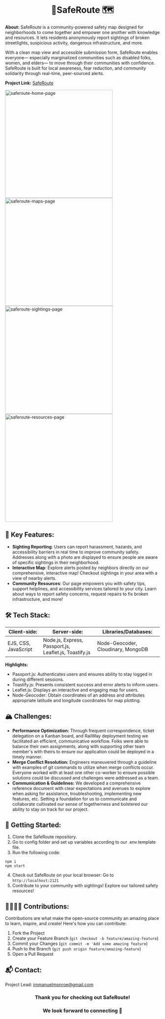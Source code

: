 <h1 align="center"> 📍SafeRoute 🗺️ </h1>

**About:** SafeRoute is a community-powered safety map designed for neighborhoods to come together and empower one another with knowledge and resources. It lets residents anonymously report sightings of broken streetlights, suspicious activity, dangerous infrastructure, and more.

With a clean map view and accessible submission form, SafeRoute enables everyone— especially marginalized communities such as disabled folks, women, and elders— to move through their communities with confidence. SafeRoute is built for local awareness, fear reduction, and community solidarity through real-time, peer-sourced alerts.

**Project Link:** [SafeRoute](https://safe-route-6iqv.onrender.com/)

<img width="350" alt="saferoute-home-page" src="https://github.com/user-attachments/assets/75424713-a6a6-4b95-8a2f-aebbf1d7fc4d" />
<img width="350" alt="saferoute-maps-page" src="https://github.com/user-attachments/assets/8f1163fe-ba3c-43c5-b67e-009c5a4d26f2" />
<img width="350" alt="saferoute-sightings-page" src="https://github.com/user-attachments/assets/bebdea88-4043-4de5-bb29-537fda629445" />
<img width="350" alt="saferoute-resources-page" src="https://github.com/user-attachments/assets/f571bc2f-3ffa-48a3-ad99-88be7f47fe77" />

## 🌟 Key Features:
   - **Sighting Reporting**: Users can report harassment, hazards, and accessibility barriers in real time to improve community safety. Addresses along with a photo are displayed to ensure people are aware of specific sightings in their neighborhood.
   - **Interactive Map**: Explore alerts posted by neighbors directly on our comprehensive, interactive map! Checkout sightings in your area with a view of nearby alerts.
   - **Community Resources**: Our page empowers you with safety tips, support helplines, and accessibility services tailored to your city. Learn about ways to report safety concerns, request repairs to fix broken infrastructure, and more!

## 🛠️ Tech Stack:
| **Client-side:** | **Server-side:** | **Libraries/Databases:** |
| --- | --- | --- |
| EJS, CSS, JavaScript | Node.js, Express, Passport.js, Leaflet.js, Toastify.js | Node-Geocoder, Cloudinary, MongoDB |


**Highlights:**
- Passport.js: Authenticates users and ensures ability to stay logged in during different sessions.
- Toastify.js: Presents consistent success and error alerts to inform users.
- Leaflet.js: Displays an interactive and engaging map for users.
- Node-Geocoder: Obtain coordinates of an address and attributes appropriate latitude and longitude coordinates for map plotting.

## 🏔️ Challenges:
- **Performance Optimization:** Through frequent correspondence, ticket delegation on a Kanban board, and RailWay deployment testing we facilitated an efficient, communicative workflow. Folks were able to balance their own assignments, along with supporting other team member's with theirs to ensure our application could be deployed in a timely manner.
- **Merge Conflict Resolution:** Engineers maneuvered through a guideline with examples of git commands to utilize when merge conflicts occur. Everyone worked with at least one other co-worker to ensure possible solutions could be discussed and challenges were addressed as a team.
- **Communication & Guidelines:** We developed a comprehensive reference document with clear expectations and avenues to explore when asking for assistance, troubleshooting, implementing new features, etc. Setting a foundation for us to communicate and collaborate cultivated our sense of togetherness and bolstered our ability to stay on track for our project.

## 🚞 Getting Started:
1. Clone the SafeRoute repository.
2. Go to config folder and set up variables according to our .env.template file.
3. Run the following code:
```
npm i
npm start
```
4. Check out SafeRoute on your local browser:
   Go to `http://localhost:2121`
5. Contribute to your community with sightings! Explore our tailored safety resources!

## 🫱🏽‍🫲🏼 Contributions:
Contributions are what make the open-source community an amazing place to learn, inspire, and create! Here's how you can contribute:
1. Fork the Project
2. Create your Feature Branch (`git checkout -b feature/amazing-feature`)
3. Commit your Changes (`git commit -m 'Add some amazing feature`)
4. Push to the Branch (`git push origin feature/amazing-feature`)
5. Open a Pull Request

## 📬 Contact:
Project Lead: immanuelmonroe@gmail.com

<h3 align="center">Thank you for checking out SafeRoute!</h3>
<h3 align="center">We look forward to connecting 🚀</h3>
